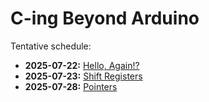# C-ing Beyond Arduino

Tentative schedule:

- **2025-07-22:** [Hello, Again!?](hello-again.md)
- **2025-07-23:** [Shift Registers](shift-registers.md)
- **2025-07-28:** [Pointers](pointers.md)
